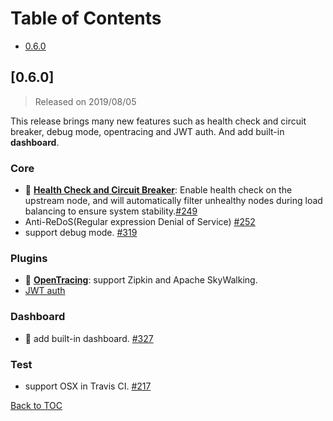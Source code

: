 # Table of Contents

- [0.6.0](#060)


## [0.6.0]

> Released on 2019/08/05

This release brings many new features such as health check and circuit breaker, debug mode, opentracing and JWT auth. And add built-in **dashboard**.

### Core
- :sunrise: **[Health Check and Circuit Breaker](https://github.com/iresty/apisix/blob/master/doc/health-check.md)**: Enable health check on the upstream node, and will automatically filter unhealthy nodes during load balancing to ensure system stability.[#249](https://github.com/iresty/apisix/pull/249)
- Anti-ReDoS(Regular expression Denial of Service) [#252](https://github.com/iresty/apisix/pull/250)
- support debug mode. [#319](https://github.com/iresty/apisix/pull/319)

### Plugins
- :sunrise: **[OpenTracing](https://github.com/iresty/apisix/blob/master/doc/plugins/zipkin.md)**: support Zipkin and Apache SkyWalking.
- [JWT auth](https://github.com/iresty/apisix/blob/master/doc/plugins/jwt-auth-cn.md)

### Dashboard
- :sunrise: add built-in dashboard. [#327](https://github.com/iresty/apisix/pull/327)

### Test
- support OSX in Travis CI. [#217](https://github.com/iresty/apisix/pull/217)

[Back to TOC](#table-of-contents)
